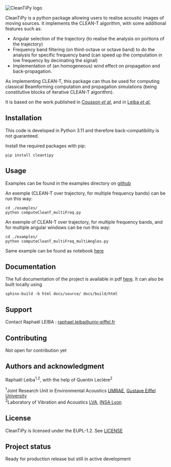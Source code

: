 ![CleanTiPy logo](https://raphael.leiba.fr/assets/img/CLEAN-T_Logo_1_bw_white_bg.svg)


CleanTiPy is a python package allowing users to realise acoustic images of moving sources. It implements the CLEAN-T algorithm, with some additional features such as:

 * Angular selection of the trajectory (to realise the analysis on portions of the trajectory)
 * Frequency band filtering (on third-octave or octave band) to do the analysis for specific frequency band (can speed up the computation in low frequency by decimating the signal)
 * Implementation of (an homogeneous) wind effect on propagation and back-propagation.

As implementing CLEAN-T, this package can thus be used for computing classical Beamforming computation and propagation simulations (being constitutive blocks of iterative CLEAN-T algorithm).

It is based on the work published in [Cousson *et al.*](https://doi.org/10.1016/j.jsv.2018.11.026) and in [Leiba *et al.*](https://www.bebec.eu/fileadmin/bebec/downloads/bebec-2022/papers/BeBeC-2022-D06.pdf)

## Installation

This code is developed in Python 3.11 and therefore back-compatibility is not guaranteed.

Install the required packages with pip:

```
pip install cleantipy
```

## Usage

Examples can be found in the examples directory on [github](https://github.com/Universite-Gustave-Eiffel/CleanTiPy/tree/main/examples)

An exemple (CLEAN-T over trajectory, for multiple frequency bands) can be run this way:

```
cd ./examples/
python computeCleanT_multiFreq.py
```

An exemple of CLEAN-T over trajectory, for multiple frequency bands, and for multiple angular windows can be run this way:

```
cd ./examples/
python computeCleanT_multiFreq_multiAngles.py
```

Same example can be found as notebook [here](https://github.com/Universite-Gustave-Eiffel/CleanTiPy/blob/main/examples/computeCleanT_multiFreq_multiAngles.ipynb)

## Documentation

The full documentation of the project is available in pdf [here](https://github.com/Universite-Gustave-Eiffel/CleanTiPy/blob/main/docs/build/latex/cleantipy.pdf). It can also be built locally using

```
sphinx-build -b html docs/source/ docs/build/html
```

## Support

Contact Raphaël LEIBA : raphael.leiba@univ-eiffel.fr


## Contributing

Not open for contribution yet

## Authors and acknowledgment

Raphaël Leiba<sup>1,2</sup>, with the help of Quentin Leclère<sup>2</sup>

<sup>1</sup>Joint Research Unit in Environmental Acoustics [UMRAE](https://www.umrae.fr/), [Gustave Eiffel University](https://www.univ-gustave-eiffel.fr/en/) <BR>
<sup>2</sup>Laboratory of Vibration and Acoustics [LVA](https://lva.insa-lyon.fr/), [INSA Lyon](https://www.insa-lyon.fr/en/)

## License

CleanTiPy is licensed under the EUPL-1.2. See [LICENSE](LICENSE.txt)

## Project status

Ready for production release but still in active development

